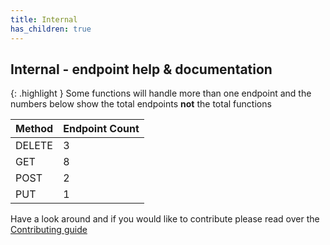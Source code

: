 ```yaml
---
title: Internal
has_children: true
---
```


## Internal - endpoint help & documentation

{: .highlight }
Some functions will handle more than one endpoint and the numbers below show the total endpoints **not** the total functions

| **Method** | **Endpoint Count**  |
|------------|---------------------|
| DELETE     | 3       |
| GET        | 8          |
| POST       | 2         |
| PUT        | 1          |

Have a look around and if you would like to contribute please read over the [Contributing guide](https://github.com/Celerium/Datto-PowerShellWrapper/blob/main/.github/CONTRIBUTING.md)
